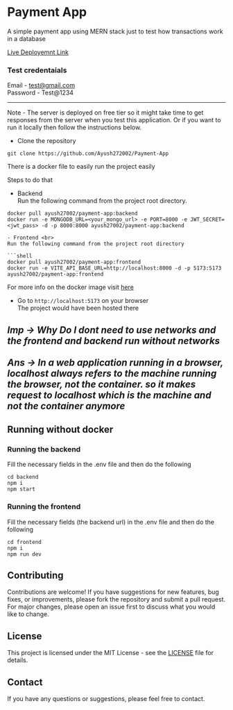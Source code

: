 # Payment App

A simple payment app using MERN stack just to test how transactions work in a database

[Live Deployemnt Link](https://payment-app-ayush.vercel.app)

### Test credentaials <br>
Email - test@gmail.com <br> 
Password - Test@1234

---
Note - The server is deployed on free tier so it might take time to get responses from the server when you test this application. Or if you want to run it locally then follow the instructions below. 

- Clone the repository
```shell
git clone https://github.com/Ayush272002/Payment-App
```

There is a docker file to easily run the project easily

Steps to do that 

- Backend <br>
Run the following command from the project root directory. 

```shell
docker pull ayush27002/payment-app:backend
docker run -e MONGODB_URL=<your_mongo_url> -e PORT=8000 -e JWT_SECRET=<jwt_pass> -d -p 8000:8000 ayush27002/payment-app:backend

- Frontend <br>
Run the following command from the project root directory

```shell
docker pull ayush27002/payment-app:frontend
docker run -e VITE_API_BASE_URL=http://localhost:8000⁠ -d -p 5173:5173 ayush27002/payment-app:frontend
```

For more info on the docker image visit [here](https://hub.docker.com/repository/docker/ayush27002/payment-app/general)

- Go to `http://localhost:5173` on your browser <br>
The project would have been hosted there 

***Imp -> Why Do I dont need to use networks and the frontend and backend run without networks <br><br>
Ans -> In a web application running in a browser, localhost always refers to the machine running the browser, not the container. so it makes request to localhost which is the machine and not the container anymore***
------
## Running without docker

### Running the backend
Fill the necessary fields in the .env file and then do the following

```shell
cd backend
npm i
npm start
```

### Running the frontend
Fill the necessary fields (the backend url) in the .env file and then do the following

```shell
cd frontend
npm i
npm run dev
```
## Contributing
Contributions are welcome! If you have suggestions for new features, bug fixes, or improvements, please fork the repository and submit a pull request. For major changes, please open an issue first to discuss what you would like to change.

## License
This project is licensed under the MIT License - see the [LICENSE](LICENSE) file for details.

## Contact
If you have any questions or suggestions, please feel free to contact.
